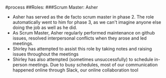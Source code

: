 #process
##Roles:
###Scrum Master: Asher
* Asher has served as the de facto scrum master in phase 2. The role automatically went to him for phase 3, as we can't imagine anyone else doing the job as well as he did.
* As Scrum Master, Asher regularly performed maintenance on github issues, resolved interpersonal conflicts when they arose and led meetings.
* Shirley has attempted to assist this role by taking notes and raising issues throughout the meetings
* Shirley has also attempted (sometimes unsuccessfully) to schedule in-person meetings. Due to busy schedules, most of our communication happened online through Slack, our online collaboration tool



	